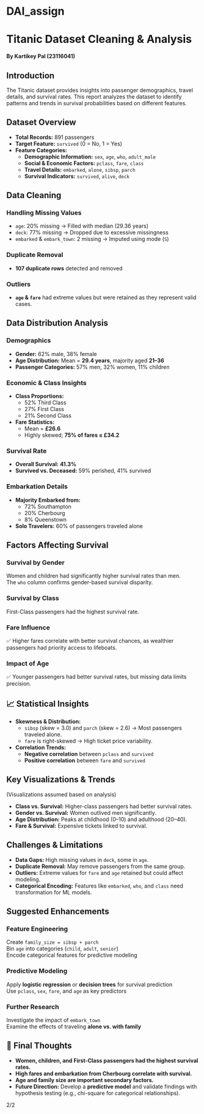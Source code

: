 # DAI_assign
# Titanic Dataset Cleaning & Analysis  
**By Kartikey Pal (23116041)**  

## Introduction  
The Titanic dataset provides insights into passenger demographics, travel details, and survival rates. This report analyzes the dataset to identify patterns and trends in survival probabilities based on different features.  

##  Dataset Overview  
- **Total Records:** 891 passengers  
- **Target Feature:** `survived` (0 = No, 1 = Yes)  
- **Feature Categories:**  
  - **Demographic Information:** `sex`, `age`, `who`, `adult_male`  
  - **Social & Economic Factors:** `pclass`, `fare`, `class`  
  - **Travel Details:** `embarked`, `alone`, `sibsp`, `parch`  
  - **Survival Indicators:** `survived`, `alive`, `deck`  

## Data Cleaning  
### Handling Missing Values  
- `age`: 20% missing → Filled with median (29.36 years)  
- `deck`: 77% missing → Dropped due to excessive missingness  
- `embarked` & `embark_town`: 2 missing → Imputed using mode (`S`)  

### Duplicate Removal  
- **107 duplicate rows** detected and removed  

### Outliers  
- **`age` & `fare`** had extreme values but were retained as they represent valid cases.  

##  Data Distribution Analysis  
### Demographics  
- **Gender:** 62% male, 38% female  
- **Age Distribution:** Mean = **29.4 years**, majority aged **21–36**  
- **Passenger Categories:** 57% men, 32% women, 11% children  

### Economic & Class Insights  
- **Class Proportions:**  
  - 52% Third Class  
  - 27% First Class  
  - 21% Second Class  
- **Fare Statistics:**  
  - Mean = **£26.6**  
  - Highly skewed; **75% of fares ≤ £34.2**  

### Survival Rate  
- **Overall Survival:** **41.3%**  
- **Survived vs. Deceased:** 59% perished, 41% survived  

### Embarkation Details  
- **Majority Embarked from:**  
  - 72% Southampton  
  - 20% Cherbourg  
  - 8% Queenstown  
- **Solo Travelers:** 60% of passengers traveled alone  

## Factors Affecting Survival  
### **Survival by Gender**  
Women and children had significantly higher survival rates than men.  
The `who` column confirms gender-based survival disparity.  

### **Survival by Class**  
First-Class passengers had the highest survival rate.  

### **Fare Influence**  
✅ Higher fares correlate with better survival chances, as wealthier passengers had priority access to lifeboats.  

### **Impact of Age**  
✅ Younger passengers had better survival rates, but missing data limits precision.  

## 📈 Statistical Insights  
- **Skewness & Distribution:**  
  - `sibsp` (skew = 3.0) and `parch` (skew = 2.6) → Most passengers traveled alone.  
  - `fare` is right-skewed → High ticket price variability.  
- **Correlation Trends:**  
  - **Negative correlation** between `pclass` and `survived`  
  - **Positive correlation** between `fare` and `survived`  

## Key Visualizations & Trends  
(Visualizations assumed based on analysis)  
- **Class vs. Survival:** Higher-class passengers had better survival rates.  
- **Gender vs. Survival:** Women outlived men significantly.  
- **Age Distribution:** Peaks at childhood (0–10) and adulthood (20–40).  
- **Fare & Survival:** Expensive tickets linked to survival.  

## Challenges & Limitations  
- **Data Gaps:** High missing values in `deck`, some in `age`.  
- **Duplicate Removal:** May remove passengers from the same group.  
- **Outliers:** Extreme values for `fare` and `age` retained but could affect modeling.  
- **Categorical Encoding:** Features like `embarked`, `who`, and `class` need transformation for ML models.  

## Suggested Enhancements  
### **Feature Engineering**  
Create `family_size = sibsp + parch`  
Bin `age` into categories (`child`, `adult`, `senior`)  
Encode categorical features for predictive modeling  

### **Predictive Modeling**  
Apply **logistic regression** or **decision trees** for survival prediction  
Use `pclass`, `sex`, `fare`, and `age` as key predictors  

### **Further Research**  
Investigate the impact of `embark_town`  
Examine the effects of traveling **alone vs. with family**  

## 🏁 Final Thoughts  
- **Women, children, and First-Class passengers had the highest survival rates.**  
- **High fares and embarkation from Cherbourg correlate with survival.**  
- **Age and family size are important secondary factors.**  
- **Future Direction:** Develop a **predictive model** and validate findings with hypothesis testing (e.g., chi-square for categorical relationships).  


2/2








